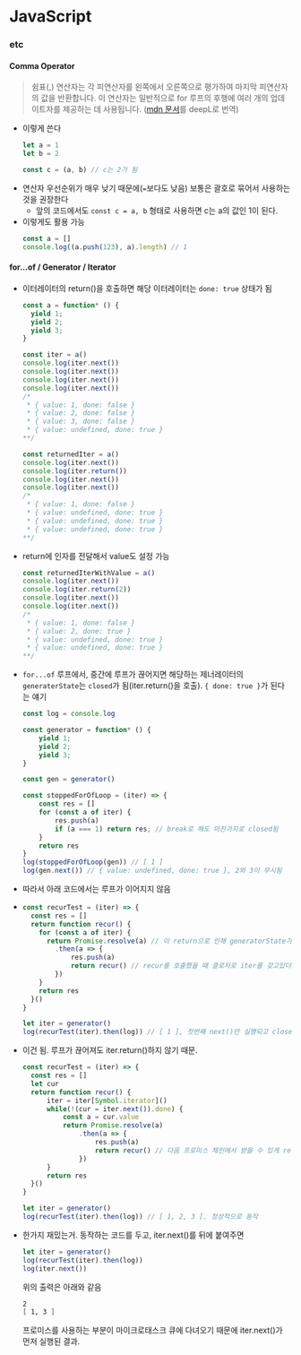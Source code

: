 # JavaScript

### etc
#### Comma Operator
> 쉼표(,) 연산자는 각 피연산자를 왼쪽에서 오른쪽으로 평가하여 마지막 피연산자의 값을 반환합니다. 이 연산자는 일반적으로 for 루프의 후행에 여러 개의 업데이트자를 제공하는 데 사용됩니다. ([mdn 문서](https://developer.mozilla.org/en-US/docs/Web/JavaScript/Reference/Operators/Comma_Operator)를 deepL로 번역)
- 이렇게 쓴다
  ```js
  let a = 1
  let b = 2

  const c = (a, b) // c는 2가 됨
  ```
- 연산자 우선순위가 매우 낮기 때문에(`=`보다도 낮음) 보통은 괄호로 묶어서 사용하는 것을 권장한다
  - 앞의 코드에서도 `const c = a, b` 형태로 사용하면 c는 a의 값인 1이 된다.
- 이렇게도 활용 가능
  ```js
  const a = []
  console.log((a.push(123), a).length) // 1
  ```
#### for...of / Generator / Iterator
- 이터레이터의 return()을 호출하면 해당 이터레이터는 `done: true` 상태가 됨
  ```js
  const a = function* () {
    yield 1;
    yield 2;
    yield 3;
  }

  const iter = a()
  console.log(iter.next())
  console.log(iter.next())
  console.log(iter.next())
  console.log(iter.next())
  /* 
   * { value: 1, done: false }
   * { value: 2, done: false }
   * { value: 3, done: false }
   * { value: undefined, done: true }
  **/

  const returnedIter = a()
  console.log(iter.next())
  console.log(iter.return())
  console.log(iter.next())
  console.log(iter.next())
  /* 
   * { value: 1, done: false }
   * { value: undefined, done: true }
   * { value: undefined, done: true }
   * { value: undefined, done: true }
  **/
  ```
- return에 인자를 전달해서 value도 설정 가능
  ```js
  const returnedIterWithValue = a()
  console.log(iter.next())
  console.log(iter.return(2))
  console.log(iter.next())
  console.log(iter.next())
  /* 
   * { value: 1, done: false }
   * { value: 2, done: true }
   * { value: undefined, done: true }
   * { value: undefined, done: true }
  **/
  ```
- `for...of` 루프에서, 중간에 루프가 끊어지면 해당하는 제너레이터의 `generaterState`는 `closed`가 됨(iter.return()을 호출). `{ done: true }`가 된다는 얘기
  ```js
  const log = console.log

  const generator = function* () {
      yield 1;
      yield 2;
      yield 3;
  }

  const gen = generator()

  const stoppedForOfLoop = (iter) => {
      const res = []
      for (const a of iter) {
          res.push(a)
          if (a === 1) return res; // break로 해도 마찬가지로 closed됨
      }
      return res
  }
  log(stoppedForOfLoop(gen)) // [ 1 ]
  log(gen.next()) // { value: undefined, done: true }, 2와 3이 무시됨
  ```
- 따라서 아래 코드에서는 루프가 이어지지 않음
- 
  ```js
  const recurTest = (iter) => {
    const res = []
    return function recur() {
      for (const a of iter) {
        return Promise.resolve(a) // 이 return으로 인해 generatorState가 closed로 변하고
          .then(a => {
              res.push(a)
              return recur() // recur를 호출했을 때 클로저로 iter를 갖고있더라도 closed된 상태이기 때문에 for...of 안으로 들어오지 않음
          })
      }
      return res
    }()
  }

  let iter = generator()
  log(recurTest(iter).then(log)) // [ 1 ], 첫번째 next()만 실행되고 closed된 결과.
  ```
- 이건 됨. 루프가 끊어져도 iter.return()하지 않기 때문.
  ```js
  const recurTest = (iter) => {
    const res = []
    let cur
    return function recur() {
        iter = iter[Symbol.iterator]()
        while(!(cur = iter.next()).done) {
            const a = cur.value
            return Promise.resolve(a)
                .then(a => {
                    res.push(a)
                    return recur() // 다음 프로미스 체인에서 받을 수 있게 return
                })
        }
        return res
    }()
  }

  let iter = generator()
  log(recurTest(iter).then(log)) // [ 1, 2, 3 ]. 정상적으로 동작
  ```
- 한가지 재밌는거. 동작하는 코드를 두고, iter.next()를 뒤에 붙여주면
  ```js
  let iter = generator()
  log(recurTest(iter).then(log))
  log(iter.next())
  ```
  위의 출력은 아래와 같음
  ```sh
  2
  [ 1, 3 ]
  ```
  프로미스를 사용하는 부분이 마이크로태스크 큐에 다녀오기 때문에 iter.next()가 먼저 실행된 결과.